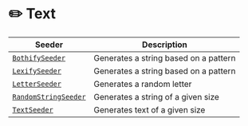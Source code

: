 # ✏️ Text

| Seeder                  | Description                                      |
|-------------------------|--------------------------------------------------|
| [`BothifySeeder`](https://palma140.github.io/DBContextSeeder/docs/basics/seeders/seeder-reference#bothifyseeder)           | Generates a string based on a pattern                    |
| [`LexifySeeder`](https://palma140.github.io/DBContextSeeder/docs/basics/seeders/seeder-reference#lexifyseeder)         | Generates a string based on a pattern                      |
| [`LetterSeeder`](https://palma140.github.io/DBContextSeeder/docs/basics/seeders/seeder-reference#letterseeder)             | Generates a random letter                         |
| [`RandomStringSeeder`](https://palma140.github.io/DBContextSeeder/docs/basics/seeders/seeder-reference#randomstringseeder)           | Generates a string of a given size                                 |
| [`TextSeeder`](https://palma140.github.io/DBContextSeeder/docs/basics/seeders/seeder-reference#textseeder)            | Generates text of a given size                         |